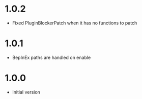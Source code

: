 ﻿# 1.0.2

- Fixed PluginBlockerPatch when it has no functions to patch

# 1.0.1

- BepInEx paths are handled on enable

# 1.0.0

- Initial version